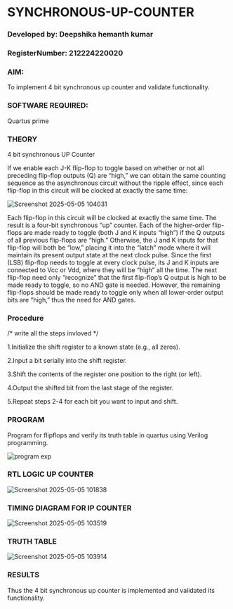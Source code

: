 # SYNCHRONOUS-UP-COUNTER

### Developed by: Deepshika hemanth kumar

### RegisterNumber: 212224220020

### AIM:

To implement 4 bit synchronous up counter and validate functionality.

### SOFTWARE REQUIRED:

Quartus prime

### THEORY

4 bit synchronous UP Counter

If we enable each J-K flip-flop to toggle based on whether or not all preceding flip-flop outputs (Q) are “high,” we can obtain the same counting sequence as the asynchronous circuit without the ripple effect, since each flip-flop in this circuit will be clocked at exactly the same time:

![Screenshot 2025-05-05 104031](https://github.com/user-attachments/assets/95b3b957-905c-4fb3-be69-9e9fdb03118a)


Each flip-flop in this circuit will be clocked at exactly the same time. The result is a four-bit synchronous “up” counter. Each of the higher-order flip-flops are made ready to toggle (both J and K inputs “high”) if the Q outputs of all previous flip-flops are “high.” Otherwise, the J and K inputs for that flip-flop will both be “low,” placing it into the “latch” mode where it will maintain its present output state at the next clock pulse. Since the first (LSB) flip-flop needs to toggle at every clock pulse, its J and K inputs are connected to Vcc or Vdd, where they will be “high” all the time. The next flip-flop need only “recognize” that the first flip-flop’s Q output is high to be made ready to toggle, so no AND gate is needed. However, the remaining flip-flops should be made ready to toggle only when all lower-order output bits are “high,” thus the need for AND gates.

### Procedure

/* write all the steps invloved */

1.Initialize the shift register to a known state (e.g., all zeros).

2.Input a bit serially into the shift register.

3.Shift the contents of the register one position to the right (or left).

4.Output the shifted bit from the last stage of the register.

5.Repeat steps 2-4 for each bit you want to input and shift.

### PROGRAM

Program for flipflops and verify its truth table in quartus using Verilog programming. 

![program exp](https://github.com/user-attachments/assets/b455eab7-afb3-44fb-a778-3902742b4c5b)




### RTL LOGIC UP COUNTER

![Screenshot 2025-05-05 101838](https://github.com/user-attachments/assets/17172d0d-ccf4-41bf-8932-b36eca70fe8f)


### TIMING DIAGRAM FOR IP COUNTER

![Screenshot 2025-05-05 103519](https://github.com/user-attachments/assets/51a7f99f-46ba-4a66-9aec-a2ba1eb64735)


### TRUTH TABLE

![Screenshot 2025-05-05 103914](https://github.com/user-attachments/assets/1bb2b438-898f-4f45-9050-ce912a316a6b)


### RESULTS

Thus the 4 bit synchronous up counter is implemented and validated its functionality.
